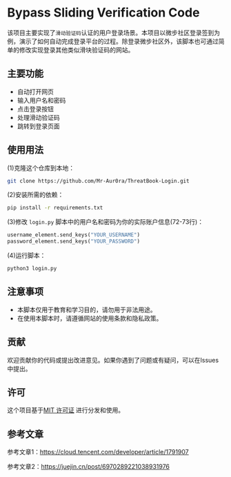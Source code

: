 # Bypass Sliding Verification Code

该项目主要实现了`滑动验证码`认证的用户登录场景。本项目以微步社区登录签到为例，演示了如何自动完成登录平台的过程。除登录微步社区外，该脚本也可通过简单的修改实现登录其他类似滑块验证码的网站。

## 主要功能

- 自动打开网页
- 输入用户名和密码
- 点击登录按钮
- 处理滑动验证码
- 跳转到登录页面

## 使用用法

(1)克隆这个仓库到本地：

```bash
git clone https://github.com/Mr-Aur0ra/ThreatBook-Login.git
```

(2)安装所需的依赖：

```bash
pip install -r requirements.txt
```

(3)修改 `login.py` 脚本中的用户名和密码为你的实际账户信息(72-73行)：

```python
username_element.send_keys("YOUR_USERNAME")
password_element.send_keys("YOUR_PASSWORD")
```

(4)运行脚本：

```bash
python3 login.py
```



## 注意事项

- 本脚本仅用于教育和学习目的，请勿用于非法用途。
- 在使用本脚本时，请遵循网站的使用条款和隐私政策。

## 贡献

欢迎贡献你的代码或提出改进意见。如果你遇到了问题或有疑问，可以在Issues中提出。

## 许可

这个项目基于[MIT 许可证](LICENSE) 进行分发和使用。

## 参考文章

参考文章1：https://cloud.tencent.com/developer/article/1791907

参考文章2：https://juejin.cn/post/6970289221038931976
